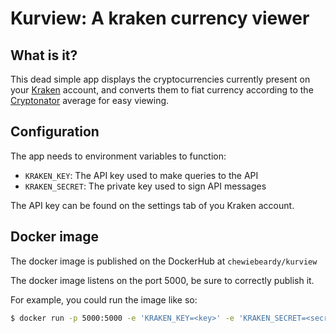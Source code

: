 # Kurview: A kraken currency viewer

## What is it?

This dead simple app displays the cryptocurrencies currently present on your [Kraken](https://kraken.com) account, and converts them to fiat currency according to the [Cryptonator](https://www.cryptonator.com/api) average for easy viewing.

## Configuration

The app needs to environment variables to function:

* `KRAKEN_KEY`: The API key used to make queries to the API
* `KRAKEN_SECRET`: The private key used to sign API messages

The API key can be found on the settings tab of you Kraken account.

## Docker image

The docker image is published on the DockerHub at `chewiebeardy/kurview`

The docker image listens on the port 5000, be sure to correctly publish it.

For example, you could run the image like so:

~~~bash
$ docker run -p 5000:5000 -e 'KRAKEN_KEY=<key>' -e 'KRAKEN_SECRET=<secret>' chewiebeardy/kurview 
~~~
